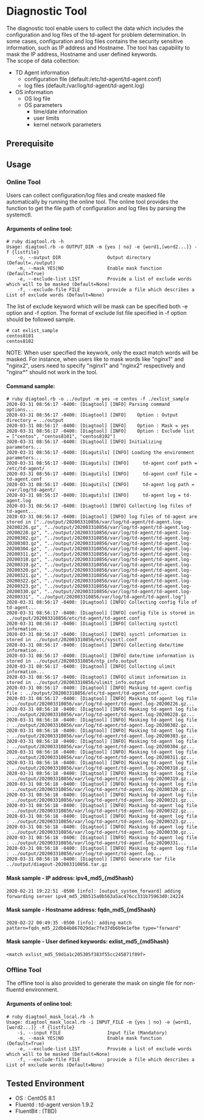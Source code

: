# Diagnostic Tool

The diagnostic tool enable users to collect the data which includes the configuration and log files of the td-agent for problem determination.
In some cases, configuration and log files contains the security sensitive information, such as IP address and Hostname.
The tool has capability to mask the IP address, Hostname and user defined keywords.<br> 
The scope of data collection:<br>
- TD Agent information
  - configuration file (default:/etc/td-agent/td-agent.conf)
  - log files (default:/var/log/td-agent/td-agent.log)
- OS information
  - OS log file
  - OS parameters
    - time/date information
    - user limits
    - kernel network parameters

## Prerequisite


## Usage

### Online Tool
Users can collect configuration/log files and create masked file automatically by running the online tool.
The online tool provides the function to get the file path of configuration and log files by parsing the systemctl.

#### Arguments of online tool:
```
# ruby diagtool.rb -h
Usage: diagtool.rb -o OUTPUT_DIR -m {yes | no} -e {word1,[word2...]} -f {listfile}
    -o, --output DIR                 Output directory (Default=./output)
    -m, --mask YES|NO                Enable mask function (Default=True)
    -e, --exclude-list LIST          Provide a list of exclude words which will to be masked (Default=None)
    -f, --exclude-file FILE          provide a file which describes a List of exclude words (Default=None)
```
The list of exclude keyword which will be mask can be specified both -e option and -f option.
The format of exclude list file specified in -f option should be followed sample.
```
# cat exlist_sample
centos8101
centos8102
```
NOTE: When user specified the keywork, only the exact match words will be masked. For instance, when users like to mask words like "nginx1" and "nginx2", users need to specify "nginx1" and "nginx2" respectively and "nginx*" should not work in the tool.

#### Command sample:
```
# ruby diagtool.rb -o ../output -m yes -e centos -f ./exlist_sample
2020-03-31 08:56:17 -0400: [Diagtool] [INFO] Parsing command options...
2020-03-31 08:56:17 -0400: [Diagtool] [INFO]    Option : Output directory = ../output
2020-03-31 08:56:17 -0400: [Diagtool] [INFO]    Option : Mask = yes
2020-03-31 08:56:17 -0400: [Diagtool] [INFO]    Option : Exclude list = ["centos", "centos8101", "centos8102"]
2020-03-31 08:56:17 -0400: [Diagtool] [INFO] Initializing parameters...
2020-03-31 08:56:17 -0400: [Diagutils] [INFO] Loading the environment parameters...
2020-03-31 08:56:17 -0400: [Diagutils] [INFO]     td-agent conf path = /etc/td-agent/
2020-03-31 08:56:17 -0400: [Diagutils] [INFO]     td-agent conf file = td-agent.conf
2020-03-31 08:56:17 -0400: [Diagutils] [INFO]     td-agent log path = /var/log/td-agent/
2020-03-31 08:56:17 -0400: [Diagutils] [INFO]     td-agent log = td-agent.log
2020-03-31 08:56:17 -0400: [Diagtool] [INFO] Collecting log files of td-agent...
2020-03-31 08:56:17 -0400: [Diagtool] [INFO] log files of td-agent are stored in ["../output/202003310856/var/log/td-agent/td-agent.log-20200226.gz", "../output/202003310856/var/log/td-agent/td-agent.log-20200228.gz", "../output/202003310856/var/log/td-agent/td-agent.log-20200302.gz", "../output/202003310856/var/log/td-agent/td-agent.log-20200303.gz", "../output/202003310856/var/log/td-agent/td-agent.log-20200304.gz", "../output/202003310856/var/log/td-agent/td-agent.log-20200311.gz", "../output/202003310856/var/log/td-agent/td-agent.log-20200318.gz", "../output/202003310856/var/log/td-agent/td-agent.log-20200319.gz", "../output/202003310856/var/log/td-agent/td-agent.log-20200320.gz", "../output/202003310856/var/log/td-agent/td-agent.log-20200321.gz", "../output/202003310856/var/log/td-agent/td-agent.log-20200322.gz", "../output/202003310856/var/log/td-agent/td-agent.log-20200323.gz", "../output/202003310856/var/log/td-agent/td-agent.log-20200330.gz", "../output/202003310856/var/log/td-agent/td-agent.log-20200331", "../output/202003310856/var/log/td-agent/td-agent.log"]
2020-03-31 08:56:17 -0400: [Diagtool] [INFO] Collecting config file of td-agent...
2020-03-31 08:56:17 -0400: [Diagtool] [INFO] config file is stored in ../output/202003310856/etc/td-agent/td-agent.conf
2020-03-31 08:56:17 -0400: [Diagtool] [INFO] Collecting systctl information...
2020-03-31 08:56:17 -0400: [Diagtool] [INFO] sysctl information is stored in ../output/202003310856/etc/sysctl.conf
2020-03-31 08:56:17 -0400: [Diagtool] [INFO] Collecting date/time information...
2020-03-31 08:56:17 -0400: [Diagtool] [INFO] date/time information is stored in ../output/202003310856/ntp_info.output
2020-03-31 08:56:17 -0400: [Diagtool] [INFO] Collecting ulimit information...
2020-03-31 08:56:17 -0400: [Diagtool] [INFO] ulimit information is stored in ../output/202003310856/ulimit_info.output
2020-03-31 08:56:17 -0400: [Diagtool] [INFO] Masking td-agent config file : ../output/202003310856/etc/td-agent/td-agent.conf...
2020-03-31 08:56:17 -0400: [Diagtool] [INFO] Masking td-agent log file : ../output/202003310856/var/log/td-agent/td-agent.log-20200226.gz...
2020-03-31 08:56:18 -0400: [Diagtool] [INFO] Masking td-agent log file : ../output/202003310856/var/log/td-agent/td-agent.log-20200228.gz...
2020-03-31 08:56:18 -0400: [Diagtool] [INFO] Masking td-agent log file : ../output/202003310856/var/log/td-agent/td-agent.log-20200302.gz...
2020-03-31 08:56:18 -0400: [Diagtool] [INFO] Masking td-agent log file : ../output/202003310856/var/log/td-agent/td-agent.log-20200303.gz...
2020-03-31 08:56:18 -0400: [Diagtool] [INFO] Masking td-agent log file : ../output/202003310856/var/log/td-agent/td-agent.log-20200304.gz...
2020-03-31 08:56:18 -0400: [Diagtool] [INFO] Masking td-agent log file : ../output/202003310856/var/log/td-agent/td-agent.log-20200311.gz...
2020-03-31 08:56:18 -0400: [Diagtool] [INFO] Masking td-agent log file : ../output/202003310856/var/log/td-agent/td-agent.log-20200318.gz...
2020-03-31 08:56:18 -0400: [Diagtool] [INFO] Masking td-agent log file : ../output/202003310856/var/log/td-agent/td-agent.log-20200319.gz...
2020-03-31 08:56:18 -0400: [Diagtool] [INFO] Masking td-agent log file : ../output/202003310856/var/log/td-agent/td-agent.log-20200320.gz...
2020-03-31 08:56:18 -0400: [Diagtool] [INFO] Masking td-agent log file : ../output/202003310856/var/log/td-agent/td-agent.log-20200321.gz...
2020-03-31 08:56:18 -0400: [Diagtool] [INFO] Masking td-agent log file : ../output/202003310856/var/log/td-agent/td-agent.log-20200322.gz...
2020-03-31 08:56:18 -0400: [Diagtool] [INFO] Masking td-agent log file : ../output/202003310856/var/log/td-agent/td-agent.log-20200323.gz...
2020-03-31 08:56:18 -0400: [Diagtool] [INFO] Masking td-agent log file : ../output/202003310856/var/log/td-agent/td-agent.log-20200330.gz...
2020-03-31 08:56:18 -0400: [Diagtool] [INFO] Masking td-agent log file : ../output/202003310856/var/log/td-agent/td-agent.log-20200331...
2020-03-31 08:56:18 -0400: [Diagtool] [INFO] Masking td-agent log file : ../output/202003310856/var/log/td-agent/td-agent.log...
2020-03-31 08:56:18 -0400: [Diagtool] [INFO] Generate tar file ../output/diagout-202003310856.tar.gz
```
#### Mask sample - IP address: ipv4_md5_{md5hash}
```
2020-02-21 19:22:51 -0500 [info]: [output_system_forward] adding forwarding server ipv4_md5_28b515a0b563a5ac476cc331b75963d0:24224
```
#### Mask sample - Hostname address: fqdn_md5_{md5hash}
```
2020-02-22 00:49:35 -0500 [info]: adding match pattern=fqdn_md5_22db84b867029dac7fe37db6b9e1efbe type="forward"
```
#### Mask sample - User defined keywords: exlist_md5_{md5hash}
```
<match exlist_md5_59d1a1c205305f383f55cc245871f89f>
```


### Offline Tool
The offline tool is also provided to generate the mask on single file for non-fluentd environment.
#### Arguments of online tool:
```
# ruby diagtool_mask_local.rb -h
Usage: diagtool_mask_local.rb -i INPUT_FILE -m {yes | no} -e {word1,[word2...]} -f {listfile}
    -i, --input FILE                 Input file (Mandatory)
    -m, --mask YES|NO                Enable mask function (Default=True)
    -e, --exclude-list LIST          Provide a list of exclude words which will to be masked (Default=None)
    -f, --exclude-file FILE          provide a file which describes a List of exclude words (Default=None)
```


## Tested Environment
- OS : CentOS 8.1
- Fluentd : td-agent version 1.9.2
- FluentBit : (TBD)


